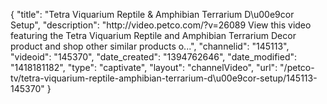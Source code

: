 {
    "title": "Tetra Viquarium Reptile & Amphibian Terrarium D\u00e9cor Setup",
    "description": "http:\/\/video.petco.com\/?v=26089 View this video featuring the Tetra Viquarium Reptile and Amphibian Terrarium Decor product and shop other similar products o...",
    "channelid": "145113",
    "videoid": "145370",
    "date_created": "1394762646",
    "date_modified": "1418181182",
    "type": "captivate",
    "layout": "channelVideo",
    "url": "\/petco-tv\/tetra-viquarium-reptile-amphibian-terrarium-d\u00e9cor-setup\/145113-145370"
}